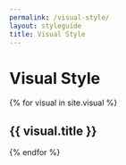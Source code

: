 ```yaml
---
permalink: /visual-style/
layout: styleguide
title: Visual Style
---
```


# Visual Style

{% for visual in site.visual %}
## {{ visual.title }}
{% endfor %}
